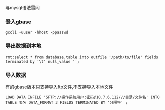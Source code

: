 与mysql语法雷同
### 登入gbase
```
gccli -uuser -hhost -ppasswd
```

### 导出数据到本地 
```
rmt:select * from database.table into outfile '/path/to/file' fields terminated by '\t' null_value '';
```

### 导入数据
有的gbase版本只支持导入ftp文件,不支持导入本地文件 
```
LOAD DATA INFILE 'SFTP://操作系统用户:密码@10.7.6.112///目录/文件名' INTO TABLE 表名 DATA_FORMAT 3 FIELDS TERMINATED BY '分隔符' ;
```